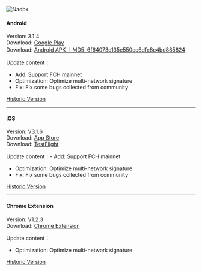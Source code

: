 ![Naobx](https://nabox.io/img/logo-black.e910a1d2.svg) 
####  Android
Version: 3.1.4  
Download: [Google Play](https://play.google.com/store/apps/details?id=com.wallet.nabox)  
Download: [Android APK ｜MD5: 6f64073c135e550cc6dfc8c4bd885824 ](https://nabox-apk.oss-cn-hongkong.aliyuncs.com/Nabox_3.1.4.apk)  

Update content：
- Add: Support FCH mainnet
- Optimization: Optimize multi-network signature
- Fix: Fix some bugs collected from community

[Historic Version](/android.md) 
______________________________________________________________________________________________________________________
####  iOS
Version: V3.1.6  
Download: [App Store](https://apps.apple.com/us/app/nabox-wallet/id6443821021)  
Download: [TestFlight](https://testflight.apple.com/join/P3ASFT8F)

Update content：- Add: Support FCH mainnet
- Optimization: Optimize multi-network signature
- Fix: Fix some bugs collected from community

[Historic Version](/ios.md) 
______________________________________________________________________________________________________________________
####  Chrome Extension
Version:  V1.2.3  
Download: [Chrome Extension](https://chrome.google.com/webstore/detail/nabox-wallet/nknhiehlklippafakaeklbeglecifhad?hl=zh-CN&authuser=1) 

Update content：
- Optimization: Optimize multi-network signature

[Historic Version](/extension.md) 
